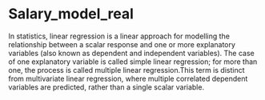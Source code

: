 # Salary_model_real
In statistics, linear regression is a linear approach for modelling the relationship between a scalar response and one or more explanatory variables (also known as dependent and independent variables). The case of one explanatory variable is called simple linear regression; for more than one, the process is called multiple linear regression.This term is distinct from multivariate linear regression, where multiple correlated dependent variables are predicted, rather than a single scalar variable.
